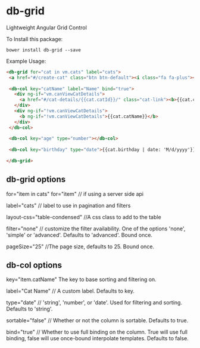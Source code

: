 db-grid
====================

Lightweight Angular Grid Control

To Install this package:

    bower install db-grid --save


Example Usage:

```html
<db-grid for="cat in vm.cats" label="cats">
 <a href="#/create-cat" class="btn btn-default"><i class="fa fa-plus"></i> Add Cat</a>
   
 <db-col key="catName" label="Name" bind="true">
   <div ng-if="vm.canViewCatDetails">
     <a href="#/cat-details/{{cat.catId}}/" class="cat-link"><b>{{cat.catName}}</b></a>
   </div>
   <div ng-if="!vm.canViewCatDetails">
     <b ng-if="!vm.canViewCatDetails">{{cat.catName}}</b>
   </div>
 </db-col>
    
 <db-col key="age" type="number"></db-col>
    
 <db-col key="birthday" type="date">{{cat.birthday | date: 'M/d/yyyy'}}</db-col>
    
</db-grid>
```

db-grid options
-------------------

for="item in cats"
for="item" // if using a server side api

label="cats"  // label to use in pagination and filters

layout-css="table-condensed" //A css class to add to the table

filter="none"  // customize the filter availability. One of the options 'none', 'simple' or 'advanced'. Defaults to 'advanced'. Bound once.

pageSize="25"  //The page size, defaults to 25. Bound once.

db-col options
-------------------

key="item.catName" The key to base sorting and filtering on.

label="Cat Name" // A custom label. Defaults to key.

type="date" // 'string', 'number', or 'date'. Used for filtering and sorting. Defaults to 'string'.

sortable="false" // Whether or not the column is sortable. Defaults to true.

bind="true" // Whether to use full binding on the column. True will use full binding, false will use once-bound interpolate templates. Defaults to false.